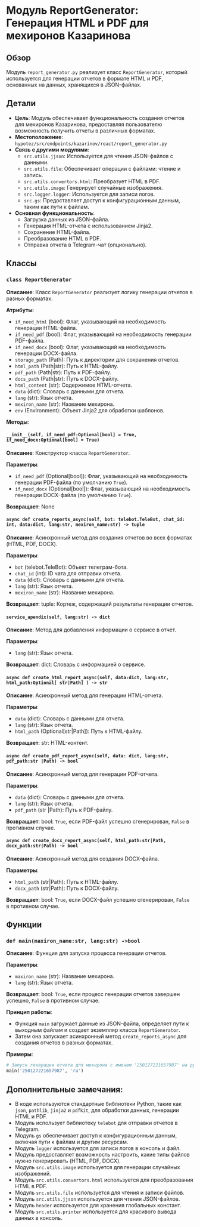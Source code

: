 # Модуль ReportGenerator: Генерация HTML и PDF для мехиронов Казаринова

## Обзор

Модуль `report_generator.py` реализует класс `ReportGenerator`, который используется для генерации отчетов в формате HTML и PDF, основанных на данных, хранящихся в JSON-файлах. 

## Детали

- **Цель**: Модуль обеспечивает функциональность создания отчетов для мехиронов Казаринова, предоставляя пользователю возможность получить отчеты в различных форматах.
- **Местоположение**: `hypotez/src/endpoints/kazarinov/react/report_generator.py`
- **Связь с другими модулями**: 
    - `src.utils.jjson`:  Используется для чтения JSON-файлов с данными.
    - `src.utils.file`: Обеспечивает операции с файлами: чтение и запись.
    - `src.utils.convertors.html`:  Преобразует HTML в PDF.
    - `src.utils.image`:  Генерирует случайные изображения.
    - `src.logger.logger`: Используется для записи логов.
    - `src.gs`:  Предоставляет доступ к конфигурационным данным, таким как пути к файлам.
- **Основная функциональность**:
    - Загрузка данных из JSON-файла.
    - Генерация HTML-отчета с использованием Jinja2.
    - Сохранение HTML-файла.
    - Преобразование HTML в PDF.
    - Отправка отчета в Telegram-чат (опционально).

## Классы

### `class ReportGenerator`

**Описание**: Класс `ReportGenerator` реализует логику генерации отчетов в разных форматах.

**Атрибуты**:

- `if_need_html` (bool):  Флаг, указывающий на необходимость генерации HTML-файла.
- `if_need_pdf` (bool): Флаг, указывающий на необходимость генерации PDF-файла.
- `if_need_docx` (bool): Флаг, указывающий на необходимость генерации DOCX-файла.
- `storage_path` (Path): Путь к директории для сохранения отчетов.
- `html_path` (Path|str):  Путь к HTML-файлу.
- `pdf_path` (Path|str): Путь к PDF-файлу.
- `docs_path` (Path|str): Путь к DOCX-файлу.
- `html_content` (str): Содержимое HTML-отчета.
- `data` (dict):  Словарь с данными для отчета.
- `lang` (str): Язык отчета.
- `mexiron_name` (str):  Название мехирона.
- `env` (Environment):  Объект Jinja2 для обработки шаблонов.

**Методы**:

#### `__init__(self, if_need_pdf:Optional[bool] = True, if_need_docx:Optional[bool] = True)`

**Описание**: Конструктор класса `ReportGenerator`. 

**Параметры**:

- `if_need_pdf` (Optional[bool]):  Флаг, указывающий на необходимость генерации PDF-файла (по умолчанию `True`).
- `if_need_docx` (Optional[bool]):  Флаг, указывающий на необходимость генерации DOCX-файла (по умолчанию `True`).

**Возвращает**:  None

#### `async def create_reports_async(self, bot: telebot.TeleBot, chat_id: int, data:dict, lang:str, mexiron_name:str) -> tuple`

**Описание**: Асинхронный метод для создания отчетов во всех форматах (HTML, PDF, DOCX).

**Параметры**:

- `bot` (telebot.TeleBot): Объект телеграм-бота.
- `chat_id` (int):  ID чата для отправки отчета.
- `data` (dict):  Словарь с данными для отчета.
- `lang` (str): Язык отчета.
- `mexiron_name` (str):  Название мехирона.

**Возвращает**:  tuple: Кортеж, содержащий результаты генерации отчетов.

#### `service_apendix(self, lang:str) -> dict`

**Описание**: Метод для добавления информации о сервисе в отчет.

**Параметры**:

- `lang` (str): Язык отчета.

**Возвращает**:  dict: Словарь с информацией о сервисе.

#### `async def create_html_report_async(self, data:dict, lang:str, html_path:Optional[ str|Path] ) -> str`

**Описание**:  Асинхронный метод для генерации HTML-отчета.

**Параметры**:

- `data` (dict):  Словарь с данными для отчета.
- `lang` (str): Язык отчета.
- `html_path` (Optional[str|Path]):  Путь к HTML-файлу.

**Возвращает**:  str:  HTML-контент.

#### `async def create_pdf_report_async(self, data: dict, lang:str, pdf_path:str |Path) -> bool`

**Описание**:  Асинхронный метод для генерации PDF-отчета.

**Параметры**:

- `data` (dict):  Словарь с данными для отчета.
- `lang` (str): Язык отчета.
- `pdf_path` (str |Path):  Путь к PDF-файлу.

**Возвращает**:  bool:  `True`, если PDF-файл успешно сгенерирован, `False` в противном случае.

#### `async def create_docx_report_async(self, html_path:str|Path, docx_path:str|Path) -> bool `

**Описание**:  Асинхронный метод для создания DOCX-файла.

**Параметры**:

- `html_path` (str|Path): Путь к HTML-файлу.
- `docx_path` (str|Path):  Путь к DOCX-файлу.

**Возвращает**:  bool:  `True`, если DOCX-файл успешно сгенерирован, `False` в противном случае.

## Функции

### `def main(maxiron_name:str, lang:str) ->bool`

**Описание**:  Функция для запуска процесса генерации отчетов.

**Параметры**:

- `maxiron_name` (str):  Название мехирона.
- `lang` (str): Язык отчета.

**Возвращает**:  bool:  `True`, если процесс генерации отчетов завершен успешно, `False` в противном случае.

**Принцип работы**:
-  Функция `main`  загружает данные из JSON-файла, определяет пути к выходным файлам и создает экземпляр класса `ReportGenerator`.
-  Затем она запускает асинхронный метод `create_reports_async` для создания отчетов в разных форматах.

**Примеры**:
```python
# Запуск генерации отчета для мехирона с именем '250127221657987' на русском языке
main('250127221657987', 'ru')
```

##  Дополнительные замечания:

- В коде используются стандартные библиотеки Python, такие как `json`, `pathlib`, `jinja2` и `pdfkit`, для обработки данных, генерации HTML и PDF.
- Модуль использует библиотеку `telebot` для отправки отчетов в Telegram.
- Модуль `gs` обеспечивает доступ к конфигурационным данным, включая пути к файлам и другим ресурсам.
- Модуль `logger` используется для записи логов в консоль и файл.
- Модуль предоставляет возможность настроить, какие типы файлов нужно генерировать (HTML, PDF, DOCX).
- Модуль `src.utils.image`  используется для генерации случайных изображений.
- Модуль `src.utils.convertors.html` используется для преобразования HTML в PDF.
- Модуль `src.utils.file`  используется для чтения и записи файлов.
- Модуль `src.utils.jjson`  используется для чтения JSON-файлов.
- Модуль `header`  используется для хранения глобальных констант.
- Модуль `src.utils.printer`  используется для красивого вывода данных в консоль.